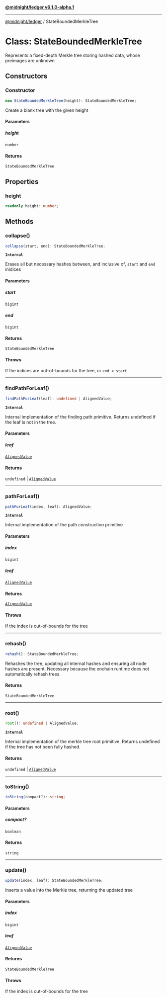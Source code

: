 [**@midnight/ledger v6.1.0-alpha.1**](../README.md)

***

[@midnight/ledger](../globals.md) / StateBoundedMerkleTree

# Class: StateBoundedMerkleTree

Represents a fixed-depth Merkle tree storing hashed data, whose preimages
are unknown

## Constructors

### Constructor

```ts
new StateBoundedMerkleTree(height): StateBoundedMerkleTree;
```

Create a blank tree with the given height

#### Parameters

##### height

`number`

#### Returns

`StateBoundedMerkleTree`

## Properties

### height

```ts
readonly height: number;
```

## Methods

### collapse()

```ts
collapse(start, end): StateBoundedMerkleTree;
```

**`Internal`**

Erases all but necessary hashes between, and inclusive of, `start` and
`end` inidices

#### Parameters

##### start

`bigint`

##### end

`bigint`

#### Returns

`StateBoundedMerkleTree`

#### Throws

If the indices are out-of-bounds for the tree, or `end < start`

***

### findPathForLeaf()

```ts
findPathForLeaf(leaf): undefined | AlignedValue;
```

**`Internal`**

Internal implementation of the finding path primitive.
Returns undefined if the leaf is not in the tree.

#### Parameters

##### leaf

[`AlignedValue`](../type-aliases/AlignedValue.md)

#### Returns

`undefined` \| [`AlignedValue`](../type-aliases/AlignedValue.md)

***

### pathForLeaf()

```ts
pathForLeaf(index, leaf): AlignedValue;
```

**`Internal`**

Internal implementation of the path construction primitive

#### Parameters

##### index

`bigint`

##### leaf

[`AlignedValue`](../type-aliases/AlignedValue.md)

#### Returns

[`AlignedValue`](../type-aliases/AlignedValue.md)

#### Throws

If the index is out-of-bounds for the tree

***

### rehash()

```ts
rehash(): StateBoundedMerkleTree;
```

Rehashes the tree, updating all internal hashes and ensuring all
node hashes are present. Necessary because the onchain runtime does
not automatically rehash trees.

#### Returns

`StateBoundedMerkleTree`

***

### root()

```ts
root(): undefined | AlignedValue;
```

**`Internal`**

Internal implementation of the merkle tree root primitive.
Returns undefined if the tree has not been fully hashed.

#### Returns

`undefined` \| [`AlignedValue`](../type-aliases/AlignedValue.md)

***

### toString()

```ts
toString(compact?): string;
```

#### Parameters

##### compact?

`boolean`

#### Returns

`string`

***

### update()

```ts
update(index, leaf): StateBoundedMerkleTree;
```

Inserts a value into the Merkle tree, returning the updated tree

#### Parameters

##### index

`bigint`

##### leaf

[`AlignedValue`](../type-aliases/AlignedValue.md)

#### Returns

`StateBoundedMerkleTree`

#### Throws

If the index is out-of-bounds for the tree
